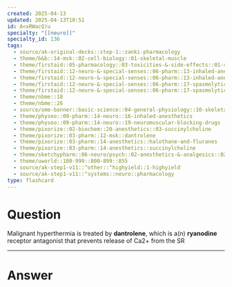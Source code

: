 ```yaml
---
created: 2025-04-13
updated: 2025-04-13T10:51
id: A<xRWacQ)u
specialty: "[[neuro]]"
specialty_id: 136
tags:
  - source/ak-original-decks::step-1::zanki-pharmacology
  - theme/b&b::14-msk::02-cell-biology::01-skeletal-muscle
  - theme/firstaid::05-pharmacology::03-toxicities-&-side-effects::01-specific-toxicity-treatments
  - theme/firstaid::12-neuro-&-special-senses::06-pharm::13-inhaled-anesthetics
  - theme/firstaid::12-neuro-&-special-senses::06-pharm::13-inhaled-anesthetics::malignant-hyperthermia
  - theme/firstaid::12-neuro-&-special-senses::06-pharm::17-spasmolytics-antispasmodics
  - theme/firstaid::12-neuro-&-special-senses::06-pharm::17-spasmolytics-antispasmodics::dantrolene
  - theme/nbme::18
  - theme/nbme::26
  - source/ome-banner::basic-science::04-general-physiology::10-skeletal-muscle
  - theme/physeo::09-pharm::14-neuro::16-inhaled-anesthetics
  - theme/physeo::09-pharm::14-neuro::19-neuromuscular-blocking-drugs
  - theme/pixorize::02-biochem::20-anesthetics::03-succinylcholine
  - theme/pixorize::03-pharm::12-msk::dantrolene
  - theme/pixorize::03-pharm::14-anesthetics::halothane-and-fluranes
  - theme/pixorize::03-pharm::14-anesthetics::succinylcholine
  - theme/sketchypharm::06-neuro/psych::02-anesthetics-&-analgesics::02-inhaled-anesthetics,-dantrolene
  - theme/uworld::100-999::800-899::855
  - source/ak-step1-v11::^other::^highyield::1-highyield
  - source/ak-step1-v11::^systems::neuro::pharmacology
type: flashcard
---
```


# Question
Malignant hyperthermia is treated by **dantrolene**, which is a(n) **ryanodine** receptor antagonist that prevents release of Ca2+ from the SR

---

# Answer
